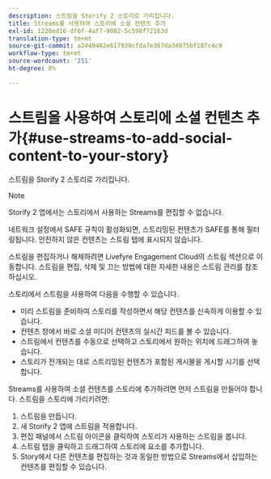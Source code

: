```yaml
---
description: 스트림을 Storify 2 스토리로 가리킵니다.
title: Streams를 사용하여 스토리에 소셜 컨텐츠 추가
exl-id: 1228ed16-df6f-4af7-9082-5c598f72163d
translation-type: tm+mt
source-git-commit: a2449482e617939cfda7e367da34875bf187c4c9
workflow-type: tm+mt
source-wordcount: '251'
ht-degree: 0%

---
```


# 스트림을 사용하여 스토리에 소셜 컨텐츠 추가{#use-streams-to-add-social-content-to-your-story}

스트림을 Storify 2 스토리로 가리킵니다.

>[!NOTE]
>
>Storify 2 앱에서는 스토리에서 사용하는 Streams를 편집할 수 없습니다.

네트워크 설정에서 SAFE 규칙이 활성화되면, 스트리밍된 컨텐츠가 SAFE를 통해 필터링됩니다. 안전하지 않은 컨텐츠는 스트림 탭에 표시되지 않습니다.

스트림을 편집하거나 해제하려면 Livefyre Engagement Cloud의 스트림 섹션으로 이동합니다. 스트림을 편집, 삭제 및 끄는 방법에 대한 자세한 내용은 스트림 관리를 참조하십시오.

스토리에서 스트림을 사용하여 다음을 수행할 수 있습니다.

* 미리 스트림을 준비하여 스토리를 작성하면서 해당 컨텐츠를 신속하게 이용할 수 있습니다.
* 컨텐츠 창에서 바로 소셜 미디어 컨텐츠의 실시간 피드를 볼 수 있습니다.
* 스트림에서 컨텐츠를 수동으로 선택하고 스토리에서 원하는 위치에 드래그하여 놓습니다.
* 스토리가 전개되는 대로 스트리밍된 컨텐츠가 포함된 게시물을 게시할 시기를 선택합니다.

Streams를 사용하여 소셜 컨텐츠를 스토리에 추가하려면 먼저 스트림을 만들어야 합니다. 스트림을 스토리에 가리키려면:

1. 스트림을 만듭니다.
1. 새 Storify 2 앱에 스트림을 적용합니다.
1. 편집 패널에서 스트림 아이콘을 클릭하여 스토리가 사용하는 스트림을 봅니다.
1. 스트림 탭을 클릭하고 드래그하여 스토리에 요소를 추가합니다.
1. Story에서 다른 컨텐츠를 편집하는 것과 동일한 방법으로 Streams에서 삽입하는 컨텐츠를 편집할 수 있습니다.
